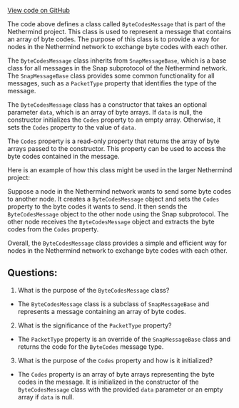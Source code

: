 [View code on GitHub](https://github.com/NethermindEth/nethermind/src/Nethermind/Nethermind.Network/P2P/Subprotocols/Snap/Messages/ByteCodesMessage.cs)

The code above defines a class called `ByteCodesMessage` that is part of the Nethermind project. This class is used to represent a message that contains an array of byte codes. The purpose of this class is to provide a way for nodes in the Nethermind network to exchange byte codes with each other.

The `ByteCodesMessage` class inherits from `SnapMessageBase`, which is a base class for all messages in the Snap subprotocol of the Nethermind network. The `SnapMessageBase` class provides some common functionality for all messages, such as a `PacketType` property that identifies the type of the message.

The `ByteCodesMessage` class has a constructor that takes an optional parameter `data`, which is an array of byte arrays. If `data` is null, the constructor initializes the `Codes` property to an empty array. Otherwise, it sets the `Codes` property to the value of `data`.

The `Codes` property is a read-only property that returns the array of byte arrays passed to the constructor. This property can be used to access the byte codes contained in the message.

Here is an example of how this class might be used in the larger Nethermind project:

Suppose a node in the Nethermind network wants to send some byte codes to another node. It creates a `ByteCodesMessage` object and sets the `Codes` property to the byte codes it wants to send. It then sends the `ByteCodesMessage` object to the other node using the Snap subprotocol. The other node receives the `ByteCodesMessage` object and extracts the byte codes from the `Codes` property.

Overall, the `ByteCodesMessage` class provides a simple and efficient way for nodes in the Nethermind network to exchange byte codes with each other.
## Questions: 
 1. What is the purpose of the `ByteCodesMessage` class?
- The `ByteCodesMessage` class is a subclass of `SnapMessageBase` and represents a message containing an array of byte codes.

2. What is the significance of the `PacketType` property?
- The `PacketType` property is an override of the `SnapMessageBase` class and returns the code for the `ByteCodes` message type.

3. What is the purpose of the `Codes` property and how is it initialized?
- The `Codes` property is an array of byte arrays representing the byte codes in the message. It is initialized in the constructor of the `ByteCodesMessage` class with the provided `data` parameter or an empty array if `data` is null.